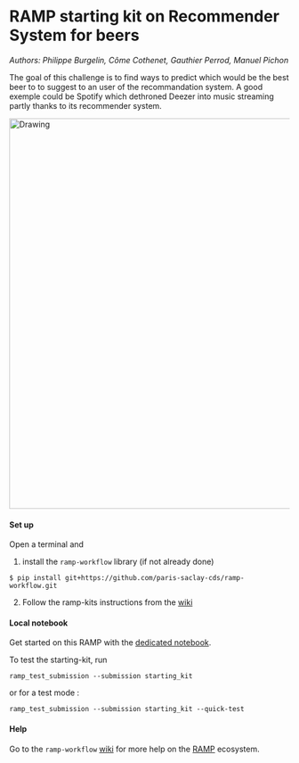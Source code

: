# RAMP starting kit on Recommender System for beers


_Authors: Philippe Burgelin, Côme Cothenet, Gauthier Perrod, Manuel Pichon_

The goal of this challenge is to find ways to predict which would be the best beer to to suggest to an user of the recommandation system.
A good exemple could be Spotify which dethroned Deezer into music streaming partly thanks to its recommender system.



<img src="https://timedotcom.files.wordpress.com/2018/04/national-beer-day-ipa.jpg" alt="Drawing" style="width: 700px;"/>

#### Set up

Open a terminal and

1. install the `ramp-workflow` library (if not already done)
  ```
  $ pip install git+https://github.com/paris-saclay-cds/ramp-workflow.git
  ```
  
2. Follow the ramp-kits instructions from the [wiki](https://github.com/paris-saclay-cds/ramp-workflow/wiki/Getting-started-with-a-ramp-kit)

#### Local notebook

Get started on this RAMP with the [dedicated notebook](beer_rec_ramp_startingkit.ipynb).

To test the starting-kit, run


```
ramp_test_submission --submission starting_kit
```
or for a test mode :

```
ramp_test_submission --submission starting_kit --quick-test
```


#### Help
Go to the `ramp-workflow` [wiki](https://github.com/paris-saclay-cds/ramp-workflow/wiki) for more help on the [RAMP](http:www.ramp.studio) ecosystem.



